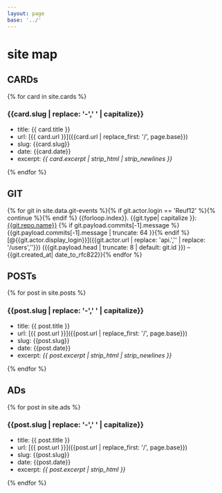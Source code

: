 ```yaml
---
layout: page
base: '../'
---
```

# site map

## CARDs
{% for card in site.cards %}
### {{card.slug | replace: '-',' ' | capitalize}}
- title: {{ card.title }}
- url: [{{ card.url }}]({{card.url | replace_first: '/', page.base}})
- slug: {{card.slug}}
- date: {{card.date}}
- excerpt: <i>{{ card.excerpt | strip_html | strip_newlines }}</i>

{% endfor %}

## GIT
{% for git in site.data.git-events %}{% if git.actor.login == 'Reuf12' %}{% continue %}{% endif %}
{{forloop.index}}. {{git.type| capitalize }}: [{{git.repo.name}}]({{git.repo.url}})
  {% if git.payload.commits[-1].message %}{{git.payload.commits[-1].message | truncate: 64 }}{% endif %} [@{{git.actor.display_login}}]({{git.actor.url | replace: 'api.','' | replace: '/users',''}}) ({{git.payload.head | truncate: 8 | default: git.id }}) &ndash; {{git.created_at| date_to_rfc822}}{% endfor %}

<!-- {{site.data.git-events | jsonify}} -->

## POSTs
{% for post in site.posts %}
### {{post.slug | replace: '-',' ' | capitalize}}
- title: {{ post.title }}
- url: [{{ post.url }}]({{post.url | replace_first: '/', page.base}})
- slug: {{post.slug}}
- date: {{post.date}}
- excerpt: <i>{{ post.excerpt | strip_html | strip_newlines }}</i>

{% endfor %}

## ADs
{% for post in site.ads %}
### {{post.slug | replace: '-',' ' | capitalize}}
- title: {{ post.title }}
- url: [{{ post.url }}]({{post.url | replace_first: '/', page.base}})
- slug: {{post.slug}}
- date: {{post.date}}
- excerpt: _{{ post.excerpt | strip_html }}_

{% endfor %}
